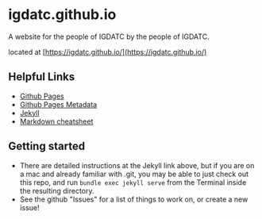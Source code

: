 # igdatc.github.io

A website for the people of IGDATC by the people of IGDATC.

located at [https://igdatc.github.io/](https://igdatc.github.io/)

## Helpful Links
* [Github Pages](https://pages.github.com/)
* [Github Pages Metadata](https://help.github.com/en/articles/repository-metadata-on-github-pages)
* [Jekyll](https://jekyllrb.com/docs/)
* [Markdown cheatsheet](https://github.com/adam-p/markdown-here/wiki/Markdown-Cheatsheet)

## Getting started
* There are detailed instructions at the Jekyll link above, but if you are on a mac and already familiar with .git, you may be able to just check out this repo, and run `bundle exec jekyll serve` from the Terminal inside the resulting directory.
* See the github "Issues" for a list of things to work on, or create a new issue!
